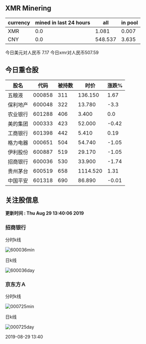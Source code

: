 ## XMR Minering

|currency|mined in last 24 hours|all|in pool|
|---|---|---|---|
|XMR|0.0|1.081|0.007|
|CNY|0.0|548.537|3.635|

今日美元对人民币 7.17	今日xmr对人民币507.59


## 今日重仓股 

|股名|代码|被持数|时价|涨跌%|
|---|---|---|---|---|
|五粮液|000858|311|136.150|1.67|
|保利地产|600048|322|13.780|-3.3|
|农业银行|601288|406|3.400|0.0|
|美的集团|000333|423|52.000|-0.42|
|工商银行|601398|442|5.410|0.19|
|格力电器|000651|504|54.740|-1.05|
|伊利股份|600887|519|29.170|-1.05|
|招商银行|600036|530|33.900|-1.74|
|贵州茅台|600519|658|1114.520|1.31|
|中国平安|601318|690|86.890|-0.01|

## 关注股信息
**更新时间 : Thu Aug 29 13:40:06 2019**
### 招商银行 
分时k线

![600036min](http://image.sinajs.cn/newchart/min/n/sh600036.gif)

日k线

![600036day](http://image.sinajs.cn/newchart/daily/n/sh600036.gif)

### 京东方Ａ 
分时k线

![000725min](http://image.sinajs.cn/newchart/min/n/sz000725.gif)

日k线

![000725day](http://image.sinajs.cn/newchart/daily/n/sz000725.gif)

2019-08-29 13:40